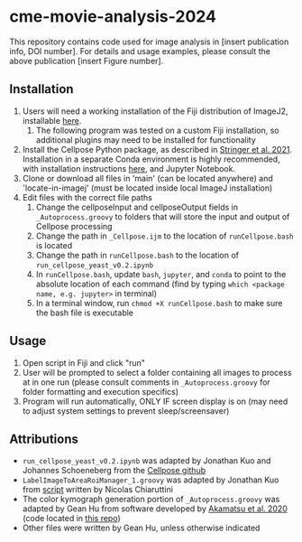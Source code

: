 # cme-movie-analysis-2024

This repository contains code used for image analysis in [insert publication info, DOI number]. For details and usage examples, please consult the above publication [insert Figure number].

## Installation
1. Users will need a working installation of the Fiji distribution of ImageJ2, installable [here](https://imagej.net/software/fiji/).
    1. The following program was tested on a custom Fiji installation, so additional plugins may need to be installed for functionality
2. Install the Cellpose Python package, as described in [Stringer et al. 2021](https://doi.org/10.1038/s41592-020-01018-x). Installation in a separate Conda environment is highly recommended, with installation instructions [here](https://github.com/mouseland/cellpose), and Jupyter Notebook.
3. Clone or download all files in 'main' (can be located anywhere) and 'locate-in-imagej' (must be located inside local ImageJ installation)
4. Edit files with the correct file paths
    1. Change the cellposeInput and cellposeOutput fields in `_Autoprocess.groovy` to folders that will store the input and output of Cellpose processing
    2. Change the path in `_Cellpose.ijm` to the location of `runCellpose.bash` is located
    3. Change the path in `runCellpose.bash` to the location of `run_cellpose_yeast_v0.2.ipynb`
    4. In `runCellpose.bash`, update `bash`, `jupyter`, and `conda` to point to the absolute location of each command (find by typing `which <package name, e.g. jupyter>` in terminal)
    5. In a terminal window, run `chmod +X runCellpose.bash` to make sure the bash file is executable

## Usage
1. Open script in Fiji and click "run"
2. User will be prompted to select a folder containing all images to process at in one run (please consult comments in `_Autoprocess.groovy` for folder formatting and execution specifics)
3. Program will run automatically, ONLY IF screen display is on (may need to adjust system settings to prevent sleep/screensaver)

## Attributions
- `run_cellpose_yeast_v0.2.ipynb` was adapted by Jonathan Kuo and Johannes Schoeneberg from the [Cellpose github](https://github.com/mouseland/cellpose)
- `LabelImageToAreaRoiManager_1.groovy` was adapted by Jonathan Kuo from [script](https://gist.github.com/NicoKiaru/ae00117cd6d33fea500d2867a5e669d9) written by Nicolas Chiaruttini
- The color kymograph generation portion of `_Autoprocess.groovy` was adapted by Gean Hu from software developed by [Akamatsu et al. 2020](https://doi.org/10.7554/eLife.49840) (code located in [this repo](https://github.com/DrubinBarnes/Akamatsu_CME_manuscript))
- Other files were written by Gean Hu, unless otherwise indicated
